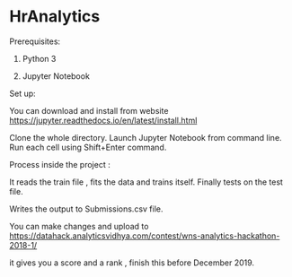 # HrAnalytics

Prerequisites:

1) Python 3

2) Jupyter Notebook

Set up:

You can download and install from website https://jupyter.readthedocs.io/en/latest/install.html

Clone the whole directory. Launch Jupyter Notebook from command line. Run each cell using Shift+Enter command.

Process inside the project :

It reads the train file , fits the data and trains itself. Finally tests on the test file. 

Writes the output to Submissions.csv file.

You can make changes and upload to https://datahack.analyticsvidhya.com/contest/wns-analytics-hackathon-2018-1/

it gives you a score and a rank , finish this before December 2019.


